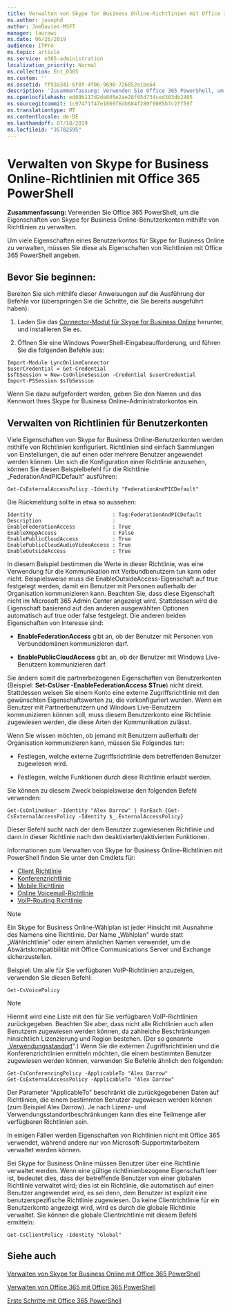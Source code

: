 ```yaml
---
title: Verwalten von Skype for Business Online-Richtlinien mit Office 365 PowerShell
ms.author: josephd
author: JoeDavies-MSFT
manager: laurawi
ms.date: 06/26/2019
audience: ITPro
ms.topic: article
ms.service: o365-administration
localization_priority: Normal
ms.collection: Ent_O365
ms.custom: ''
ms.assetid: ff93a341-6f0f-4f06-9690-726052e1be64
description: 'Zusammenfassung: Verwenden Sie Office 365 PowerShell, um die Eigenschaften von Skype for Business Online-Benutzerkonten mithilfe von Richtlinien zu verwalten.'
ms.openlocfilehash: ed09b117d2de805e2ae28f05d734ced303db2405
ms.sourcegitcommit: 1c97471f47e1869f6db684f280f9085b7c2ff59f
ms.translationtype: MT
ms.contentlocale: de-DE
ms.lasthandoff: 07/18/2019
ms.locfileid: "35782595"
---
```

# <a name="manage-skype-for-business-online-policies-with-office-365-powershell"></a>Verwalten von Skype for Business Online-Richtlinien mit Office 365 PowerShell

 **Zusammenfassung:** Verwenden Sie Office 365 PowerShell, um die Eigenschaften von Skype for Business Online-Benutzerkonten mithilfe von Richtlinien zu verwalten.
  
Um viele Eigenschaften eines Benutzerkontos für Skype for Business Online zu verwalten, müssen Sie diese als Eigenschaften von Richtlinien mit Office 365 PowerShell angeben.
  
## <a name="before-you-begin"></a>Bevor Sie beginnen:

Bereiten Sie sich mithilfe dieser Anweisungen auf die Ausführung der Befehle vor (überspringen Sie die Schritte, die Sie bereits ausgeführt haben):
  
1. Laden Sie das [Connector-Modul für Skype for Business Online](https://www.microsoft.com/download/details.aspx?id=39366) herunter, und installieren Sie es.
    
2. Öffnen Sie eine Windows PowerShell-Eingabeaufforderung, und führen Sie die folgenden Befehle aus: 
    
```
Import-Module LyncOnlineConnector
$userCredential = Get-Credential
$sfbSession = New-CsOnlineSession -Credential $userCredential
Import-PSSession $sfbSession
  ```

Wenn Sie dazu aufgefordert werden, geben Sie den Namen und das Kennwort Ihres Skype for Business Online-Administratorkontos ein.
    
## <a name="manage-user-account-policies"></a>Verwalten von Richtlinien für Benutzerkonten

Viele Eigenschaften von Skype for Business Online-Benutzerkonten werden mithilfe von Richtlinien konfiguriert. Richtlinien sind einfach Sammlungen von Einstellungen, die auf einen oder mehrere Benutzer angewendet werden können. Um sich die Konfiguration einer Richtlinie anzusehen, können Sie diesen Beispielbefehl für die Richtlinie „FederationAndPICDefault" ausführen:
  
```
Get-CsExternalAccessPolicy -Identity "FederationAndPICDefault"
```

Die Rückmeldung sollte in etwa so aussehen:
  
```
Identity                          : Tag:FederationAndPICDefault
Description                       :
EnableFederationAccess            : True
EnableXmppAccess                  : False
EnablePublicCloudAccess           : True
EnablePublicCloudAudioVideoAccess : True
EnableOutsideAccess               : True
```

In diesem Beispiel bestimmen die Werte in dieser Richtlinie, was eine Verwendung für die Kommunikation mit Verbundbenutzern tun kann oder nicht. Beispielsweise muss die EnableOutsideAccess-Eigenschaft auf true festgelegt werden, damit ein Benutzer mit Personen außerhalb der Organisation kommunizieren kann. Beachten Sie, dass diese Eigenschaft nicht im Microsoft 365 Admin Center angezeigt wird. Stattdessen wird die Eigenschaft basierend auf den anderen ausgewählten Optionen automatisch auf true oder false festgelegt. Die anderen beiden Eigenschaften von Interesse sind:
  
- **EnableFederationAccess** gibt an, ob der Benutzer mit Personen von Verbunddomänen kommunizieren darf.
    
- **EnablePublicCloudAccess** gibt an, ob der Benutzer mit Windows Live-Benutzern kommunizieren darf.
    
Sie ändern somit die partnerbezogenen Eigenschaften von Benutzerkonten (Beispiel: **Set-CsUser -EnableFederationAccess $True**) nicht direkt. Stattdessen weisen Sie einem Konto eine externe Zugriffsrichtlinie mit den gewünschten Eigenschaftswerten zu, die vorkonfiguriert wurden. Wenn ein Benutzer mit Partnerbenutzern und Windows Live-Benutzern kommunizieren können soll, muss diesem Benutzerkonto eine Richtlinie zugewiesen werden, die diese Arten der Kommunikation zulässt.
  
Wenn Sie wissen möchten, ob jemand mit Benutzern außerhalb der Organisation kommunizieren kann, müssen Sie Folgendes tun:
  
- Festlegen, welche externe Zugriffsrichtlinie dem betreffenden Benutzer zugewiesen wird.
    
- Festlegen, welche Funktionen durch diese Richtlinie erlaubt werden.
    
Sie können zu diesem Zweck beispielsweise den folgenden Befehl verwenden:
  
```
Get-CsOnlineUser -Identity "Alex Darrow" | ForEach {Get-CsExternalAccessPolicy -Identity $_.ExternalAccessPolicy}
```

Dieser Befehl sucht nach der dem Benutzer zugewiesenen Richtlinie und dann in dieser Richtlinie nach den deaktivierten/aktivierten Funktionen.
  
Informationen zum Verwalten von Skype for Business Online-Richtlinien mit PowerShell finden Sie unter den Cmdlets für:

- [Client Richtlinie](https://docs.microsoft.com/previous-versions//mt228132(v=technet.10)#client-policy-cmdlets)
- [Konferenzrichtlinie](https://docs.microsoft.com/previous-versions//mt228132(v=technet.10)#conferencing-policy-cmdlets)
- [Mobile Richtlinie](https://docs.microsoft.com/previous-versions//mt228132(v=technet.10)#mobile-policy-cmdlets)
- [Online Voicemail-Richtlinie](https://docs.microsoft.com/previous-versions//mt228132(v=technet.10)#online-voicemail-policy-cmdlets)
- [VoIP-Routing Richtlinie](https://docs.microsoft.com/previous-versions//mt228132(v=technet.10)#voice-routing-policy-cmdlets)


> [!NOTE]
> Ein Skype for Business Online-Wählplan ist jeder Hinsicht mit Ausnahme des Namens eine Richtlinie. Der Name „Wählplan" wurde statt „Wählrichtlinie" oder einem ähnlichen Namen verwendet, um die Abwärtskompatibilität mit Office Communications Server und Exchange sicherzustellen. 
  
Beispiel: Um alle für Sie verfügbaren VoIP-Richtlinien anzuzeigen, verwenden Sie diesen Befehl:
  
```
Get-CsVoicePolicy
```

> [!NOTE]
> Hiermit wird eine Liste mit den für Sie verfügbaren VoIP-Richtlinien zurückgegeben. Beachten Sie aber, dass nicht alle Richtlinien auch allen Benutzern zugewiesen werden können, da zahlreiche Beschränkungen hinsichtlich Lizenzierung und Region bestehen. (Der so genannte „[Verwendungsstandort](https://msdn.microsoft.com/en-us/library/azure/dn194136.aspx)".) Wenn Sie die externen Zugriffsrichtlinien und die Konferenzrichtlinien ermitteln möchten, die einem bestimmten Benutzer zugewiesen werden können, verwenden Sie Befehle ähnlich den folgenden: 

```
Get-CsConferencingPolicy -ApplicableTo "Alex Darrow"
Get-CsExternalAccessPolicy -ApplicableTo "Alex Darrow"
```

Der Parameter "ApplicableTo" beschränkt die zurückgegebenen Daten auf Richtlinien, die einem bestimmten Benutzer zugewiesen werden können (zum Beispiel Alex Darrow). Je nach Lizenz- und Verwendungsstandortbeschränkungen kann dies eine Teilmenge aller verfügbaren Richtlinien sein. 
  
In einigen Fällen werden Eigenschaften von Richtlinien nicht mit Office 365 verwendet, während andere nur von Microsoft-Supportmitarbeitern verwaltet werden können. 
  
Bei Skype for Business Online müssen Benutzer über eine Richtlinie verwaltet werden. Wenn eine gültige richtlinienbezogene Eigenschaft leer ist, bedeutet dies, dass der betreffende Benutzer von einer globalen Richtlinie verwaltet wird; dies ist ein Richtlinie, die automatisch auf einen Benutzer angewendet wird, es sei denn, dem Benutzer ist explizit eine benutzerspezifische Richtlinie zugewiesen. Da keine Clientrichtlinie für ein Benutzerkonto angezeigt wird, wird es durch die globale Richtlinie verwaltet. Sie können die globale Clientrichtlinie mit diesem Befehl ermitteln:
  
```
Get-CsClientPolicy -Identity "Global"
```

## <a name="see-also"></a>Siehe auch

#### 

[Verwalten von Skype for Business Online mit Office 365 PowerShell](manage-skype-for-business-online-with-office-365-powershell.md)
  
[Verwalten von Office 365 mit Office 365 PowerShell](manage-office-365-with-office-365-powershell.md)
  
[Erste Schritte mit Office 365 PowerShell](getting-started-with-office-365-powershell.md)

